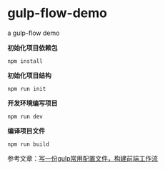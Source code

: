 # gulp-flow-demo
a gulp-flow demo

**初始化项目依赖包**
```
npm install
```
**初始化项目结构**
```
npm run init
```
**开发环境编写项目**
```
npm run dev
```

**编译项目文件**
```
npm run build
```

参考文章：[写一份gulp常用配置文件，构建前端工作流](https://blog.csdn.net/qq_15096707/article/details/54293203)
